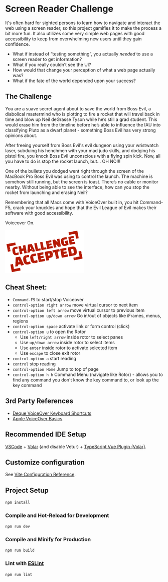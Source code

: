 # Screen Reader Challenge

It's often hard for sighted persons to learn how to navigate and interact the web using a screen reader, so this project gamifies it to make the process a bit more fun. It also utilizes some very simple web pages with good accessibility to keep from overwhelming new users until they gain confidence.

- What if instead of “testing something”, you actually _needed_ to use a screen reader to get information?
- What if you really couldn’t see the UI?
- How would that change your perception of what a web page actually was?
- What if the fate of the world depended upon your success?

## The Challenge

You are a suave secret agent about to save the world from Boss Evil, a diabolical mastermind who is plotting to fire a rocket that will travel back in time and blow up Neil deGrasse Tyson while he’s still a grad student. This would erase him from the timeline before he’s able to influence the IAU into classifying Pluto as a dwarf planet - something Boss Evil has very strong opinions about.

After freeing yourself from Boss Evil's evil dungeon using your wristwatch laser, subduing his henchmen with your mad judo skills, and dodging his pistol fire, you knock Boss Evil unconscious with a flying spin kick. Now, all you have to do is stop the rocket launch, but... OH NO!!!

One of the bullets you dodged went right through the screen of the MacBook Pro Boss Evil was using to control the launch. The machine is somehow still running, but the screen is toast. There’s no cable or monitor nearby. Without being able to see the interface, how can you stop the rocket from launching and erasing Neil?

Remembering that all Macs come with VoiceOver built in, you hit Command-F5, crack your knuckles and hope that the Evil League of Evil makes their software with good accessibility.

Voiceover On.

<p style="margin: 0 auto;">
  <a href="https://kcox1.github.io/screenReaderChallenge/" target="_blank"
    aria-label="Visit the screen reader challenge site">
    <img
      src="src/assets/button-challenge-accepted.png"
      alt="Screen reader challenge site"
      style="max-width:50%;width:250px;height:auto;" />
  </a>
</p>

## Cheat Sheet:

- `Command-F5` to start/stop Voiceover
- `control-option right arrow` move virtual cursor to next item
- `control-option left arrow` move virtual cursor to previous item
- `control-option up/down arrow` Go in/out of objects like iFrames, menus, regions
- `control-option space` activate link or form control (click)
- `control-option u` to open the Rotor
  - Use `left/right arrow` inside rotor to select panes
  - Use `up/down arrow` inside rotor to select items
  - Use `enter` inside rotor to activate selected item
  - Use `escape` to close exit rotor
- `control-option a` start reading
- `control` stop reading
- `control-option Home` Jump to top of page
- `control-option h h` Command Menu (navigate like Rotor) - allows you to find any command you don't know the key command to, or look up the key command

## 3rd Party References

- [Deque VoiceOver Keyboard Shortcuts](https://dequeuniversity.com/screenreaders/voiceover-keyboard-shortcuts#vo-mac-basics)
- [Apple VoiceOver Basics](https://www.apple.com/voiceover/info/guide/_1124.html)

## Recommended IDE Setup

[VSCode](https://code.visualstudio.com/) + [Volar](https://marketplace.visualstudio.com/items?itemName=Vue.volar) (and disable Vetur) + [TypeScript Vue Plugin (Volar)](https://marketplace.visualstudio.com/items?itemName=Vue.vscode-typescript-vue-plugin).

## Customize configuration

See [Vite Configuration Reference](https://vitejs.dev/config/).

## Project Setup

```sh
npm install
```

### Compile and Hot-Reload for Development

```sh
npm run dev
```

### Compile and Minify for Production

```sh
npm run build
```

### Lint with [ESLint](https://eslint.org/)

```sh
npm run lint
```
